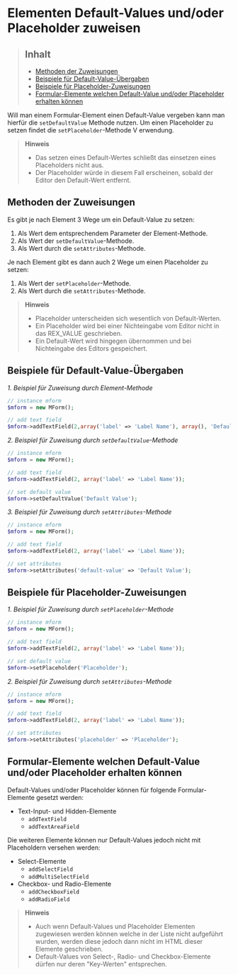 # Elementen Default-Values und/oder Placeholder zuweisen

> ## Inhalt
> - [Methoden der Zuweisungen](#Default-Value-zuweisen)
> - [Beispiele für Default-Value-Übergaben](#Default-Value)
> - [Beispiele für Placeholder-Zuweisungen](#Placeholder)
> - [Formular-Elemente welchen Default-Value und/oder Placeholder erhalten können](#Formular-Elemente)

Will man einem Formular-Element einen Default-Value vergeben kann man hierfür die `setDefaultValue` Methode nutzen. Um einen Placeholder zu setzen findet die `setPlaceholder`-Methode V    erwendung. 

> **Hinweis**
>
> * Das setzen eines Default-Wertes schließt das einsetzen eines Placeholders nicht aus.
> * Der Placeholder würde in diesem Fall erscheinen, sobald der Editor den Default-Wert entfernt.


<a name="Default-Value-zuweisen"></a>
## Methoden der Zuweisungen

Es gibt je nach Element 3 Wege um ein Default-Value zu setzen:

1. Als Wert dem entsprechendem Parameter der Element-Methode.
2. Als Wert der `setDefaultValue`-Methode.
3. Als Wert durch die `setAttributes`-Methode. 

Je nach Element gibt es dann auch 2 Wege um einen Placeholder zu setzen:

1. Als Wert der `setPlaceholder`-Methode.
2. Als Wert durch die `setAttributes`-Methode. 

> **Hinweis**
>
> * Placeholder unterscheiden sich wesentlich von Default-Werten. 
> * Ein Placeholder wird bei einer Nichteingabe vom Editor nicht in das REX_VALUE geschrieben.
> * Ein Default-Wert wird hingegen übernommen und bei Nichteingabe des Editors gespeichert.


<a name="Default-Value"></a>
## Beispiele für Default-Value-Übergaben

*1. Beispiel für Zuweisung durch Element-Methode*

```php
// instance mform
$mform = new MForm();

// add text field
$mform->addTextField(2,array('label' => 'Label Name'), array(), 'Default Value');
```

*2. Beispiel für Zuweisung durch `setDefaultValue`-Methode*

```php
// instance mform
$mform = new MForm();

// add text field
$mform->addTextField(2, array('label' => 'Label Name'));

// set default value
$mform->setDefaultValue('Default Value');
```

*3. Beispiel für Zuweisung durch `setAttributes`-Methode*

```php
// instance mform
$mform = new MForm();

// add text field
$mform->addTextField(2, array('label' => 'Label Name'));

// set attributes
$mform->setAttributes('default-value' => 'Default Value');
```


<a name="Placeholder"></a>
## Beispiele für Placeholder-Zuweisungen

*1. Beispiel für Zuweisung durch `setPlaceholder`-Methode*

```php
// instance mform
$mform = new MForm();

// add text field
$mform->addTextField(2, array('label' => 'Label Name'));

// set default value
$mform->setPlaceholder('Placeholder');
```

*2. Beispiel für Zuweisung durch `setAttributes`-Methode*

```php
// instance mform
$mform = new MForm();

// add text field
$mform->addTextField(2, array('label' => 'Label Name'));

// set attributes
$mform->setAttributes('placeholder' => 'Placeholder');
```

<a name="Formular-Elemente"></a>
## Formular-Elemente welchen Default-Value und/oder Placeholder erhalten können

Default-Values und/oder Placeholder können für folgende Formular-Elemente gesetzt werden:

* Text-Input- und Hidden-Elemente
  * `addTextField`
  * `addTextAreaField`

Die weiteren Elemente können nur Default-Values jedoch nicht mit Placeholdern versehen werden:

* Select-Elemente
  * `addSelectField`
  * `addMultiSelectField`
* Checkbox- und Radio-Elemente
  * `addCheckboxField`
  * `addRadioField`


> **Hinweis**
>
> * Auch wenn Default-Values und Placeholder Elementen zugewiesen werden können welche in der Liste nicht aufgeführt wurden, werden diese jedoch dann nicht im HTML dieser Elemente geschrieben.
> * Default-Values von Select-, Radio- und Checkbox-Elemente dürfen nur deren "Key-Werten" entsprechen.